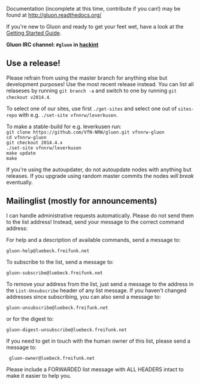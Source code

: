 Documentation (incomplete at this time, contribute if you can!) may be found at
http://gluon.readthedocs.org/

If you're new to Gluon and ready to get your feet wet, have a look at the
[Getting Started Guide](http://gluon.readthedocs.org/en/latest/user/getting_started.html).

**Gluon IRC channel: `#gluon` in [hackint](http://hackint.org/)**

## Use a release!

Please refrain from using the master branch for anything else but development purposes!
Use the most recent release instead. You can list all relaseses by running `git branch -a`
and switch to one by running `git checkout v2014.4`.

To select one of our sites, use first `./get-sites` and select one out of `sites-repo` with e.g. `./set-site vfnnrw/leverkusen`.

To make a stable-build for e.g. leverkusen run:  
`git clone https://github.com/VfN-NRW/gluon.git vfnnrw-gluon`  
`cd vfnnrw-gluon`  
`git checkout 2014.4.x`  
`./set-site vfnnrw/leverkusen`  
`make update`  
`make`  

If you're using the autoupdater, do not autoupdate nodes with anything but releases.
If you upgrade using random master commits the nodes *will break* eventually.

## Mailinglist (mostly for announcements)

I can handle administrative requests automatically. Please
do not send them to the list address! Instead, send
your message to the correct command address:

For help and a description of available commands, send a message to:

    gluon-help@luebeck.freifunk.net

To subscribe to the list, send a message to:

    gluon-subscribe@luebeck.freifunk.net

To remove your address from the list, just send a message to
the address in the `List-Unsubscribe` header of any list
message. If you haven't changed addresses since subscribing,
you can also send a message to:

    gluon-unsubscribe@luebeck.freifunk.net

or for the digest to:

    gluon-digest-unsubscribe@luebeck.freifunk.net

If you need to get in touch with the human owner of this list,
please send a message to:

     gluon-owner@luebeck.freifunk.net

Please include a FORWARDED list message with ALL HEADERS intact
to make it easier to help you.
